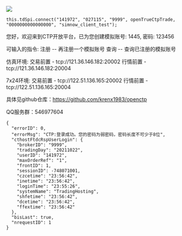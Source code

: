 ![	](C:\Users\田付成\AppData\Roaming\Typora\typora-user-images\image-20211024225247105.png)



```
this.tdSpi.connect("141972", "027115", "9999", openTrueCtpTrade, "0000000000000000", "simnow_client_test");
```



您好，欢迎来到CTP开放平台，已为您创建模拟账号: 1445, 密码: 123456

可输入的指令:
注册 -- 再注册一个模拟账号
查询 -- 查询已注册的模拟账号

仿真环境:
交易前置 - tcp://121.36.146.182:20002
行情前置 - tcp://121.36.146.182:20004

7x24环境:
交易前置 - tcp://122.51.136.165:20002
行情前置 - tcp://122.51.136.165:20004

具体见github仓库：https://github.com/krenx1983/openctp

QQ服务群：546977604







```
{
  "errorID": 0,
  "errorMsg": "CTP:登录成功。您的密码为弱密码，密码长度不可少于8位",
  "cthostFtdcRspUserLogin": {
    "brokerID": "9999",
    "tradingDay": "20211022",
    "userID": "141972",
    "maxOrderRef": "1",
    "frontID": 1,
    "sessionID": -748071001,
    "czcetime": "23:56:42",
    "inetime": "23:56:42",
    "loginTime": "23:55:26",
    "systemName": "TradingHosting",
    "shfetime": "23:56:42",
    "dcetime": "23:56:42",
    "ffextime": "23:56:42"
  },
  "bisLast": true,
  "nrequestID": 1
}
```

